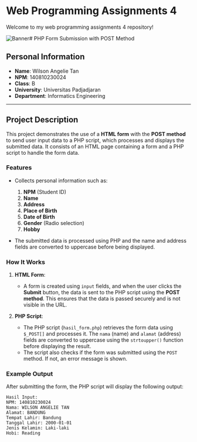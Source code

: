 # Web Programming Assignments 4

Welcome to my web programming assignments 4 repository!

![Banner](https://c.tenor.com/bCfpwMjfAi0AAAAC/tenor.gif)# PHP Form Submission with POST Method

## Personal Information
- **Name**: Wilson Angelie Tan
- **NPM**: 140810230024
- **Class**: B
- **University**: Universitas Padjadjaran
- **Department**: Informatics Engineering

---

## Project Description

This project demonstrates the use of a **HTML form** with the **POST method** to send user input data to a PHP script, which processes and displays the submitted data. It consists of an HTML page containing a form and a PHP script to handle the form data.

### Features
- Collects personal information such as:
  1. **NPM** (Student ID)
  2. **Name**
  3. **Address**
  4. **Place of Birth**
  5. **Date of Birth**
  6. **Gender** (Radio selection)
  7. **Hobby**
  
- The submitted data is processed using PHP and the name and address fields are converted to uppercase before being displayed.

### How It Works
1. **HTML Form**:
   - A form is created using `input` fields, and when the user clicks the **Submit** button, the data is sent to the PHP script using the **POST method**. This ensures that the data is passed securely and is not visible in the URL.
   
2. **PHP Script**:
   - The PHP script (`hasil_form.php`) retrieves the form data using `$_POST[]` and processes it. The `nama` (name) and `alamat` (address) fields are converted to uppercase using the `strtoupper()` function before displaying the result.
   - The script also checks if the form was submitted using the `POST` method. If not, an error message is shown.

### Example Output

After submitting the form, the PHP script will display the following output:

```plaintext
Hasil Input:
NPM: 140810230024
Nama: WILSON ANGELIE TAN
Alamat: BANDUNG
Tempat Lahir: Bandung
Tanggal Lahir: 2000-01-01
Jenis Kelamin: Laki-laki
Hobi: Reading
